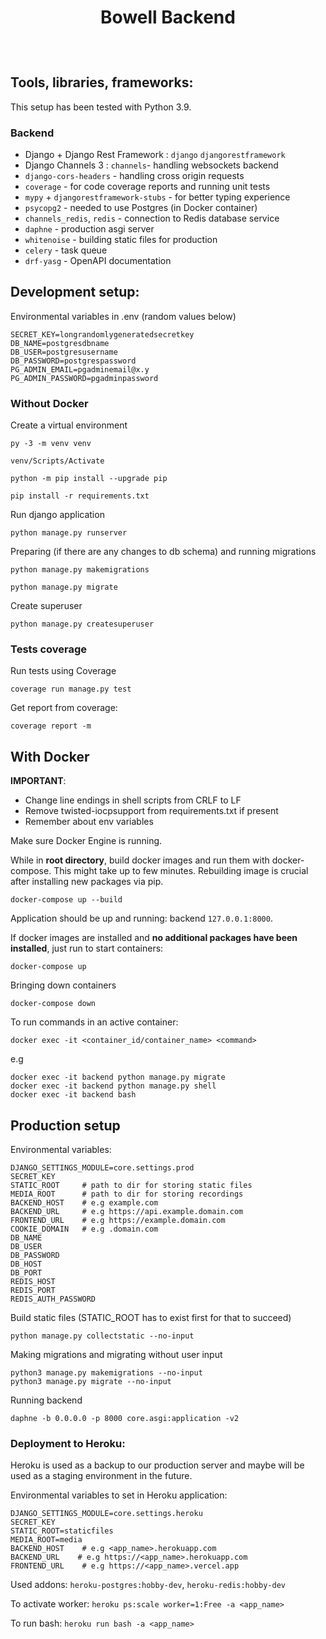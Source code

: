 <div align="center" style="padding-bottom: 10px">
    <h1>Bowell Backend</h1>
    <img src="https://img.shields.io/badge/Python-14354C?style=for-the-badge&logo=python&logoColor=white" alt=""/>
    <img src="https://img.shields.io/badge/Django-092E20?style=for-the-badge&logo=django&logoColor=white" alt=""/>
    <img src="https://img.shields.io/badge/DJANGO-REST-ff1709?style=for-the-badge&logo=django&logoColor=white&color=ff1709&labelColor=gray" alt=""/>
    <img src="https://img.shields.io/badge/Celery-8C9A41?&style=for-the-badge&logo=celery&logoColor=Awhite" alt=""/>
    <img src="https://img.shields.io/badge/PostgreSQL-316192?style=for-the-badge&logo=postgresql&logoColor=white" alt=""/>
    <img src="https://img.shields.io/badge/redis-%23DD0031.svg?&style=for-the-badge&logo=redis&logoColor=white" alt=""/>
    <img src="https://img.shields.io/badge/Docker-008FCC?style=for-the-badge&logo=docker&logoColor=white" alt=""/>
</div>

## Tools, libraries, frameworks:

This setup has been tested with Python 3.9.

### Backend

- Django + Django Rest Framework : `django` `djangorestframework`
- Django Channels 3 : `channels`- handling websockets backend
- `django-cors-headers` - handling cross origin requests
- `coverage` - for code coverage reports and running unit tests
- `mypy` + `djangorestframework-stubs` - for better typing experience
- `psycopg2` - needed to use Postgres (in Docker container)
- `channels_redis`, `redis` - connection to Redis database service
- `daphne` - production asgi server
- `whitenoise` - building static files for production
- `celery` - task queue
- `drf-yasg` - OpenAPI documentation

## Development setup:

Environmental variables in .env (random values below)

```
SECRET_KEY=longrandomlygeneratedsecretkey
DB_NAME=postgresdbname
DB_USER=postgresusername
DB_PASSWORD=postgrespassword
PG_ADMIN_EMAIL=pgadminemail@x.y
PG_ADMIN_PASSWORD=pgadminpassword
```

### Without Docker

Create a virtual environment

```shell script
py -3 -m venv venv

venv/Scripts/Activate

python -m pip install --upgrade pip

pip install -r requirements.txt
```

Run django application

```shell script
python manage.py runserver
```

Preparing (if there are any changes to db schema) and running migrations

```shell script
python manage.py makemigrations

python manage.py migrate
```

Create superuser

```shell script
python manage.py createsuperuser
```

### Tests coverage

Run tests using Coverage

```shell script
coverage run manage.py test
```

Get report from coverage:

```shell script
coverage report -m
```

## With Docker

**IMPORTANT**:

- Change line endings in shell scripts from CRLF to LF
- Remove twisted-iocpsupport from requirements.txt if present
- Remember about env variables

Make sure Docker Engine is running.

While in **root directory**, build docker images and run them with docker-compose. This might take up to few minutes.
Rebuilding image is crucial after installing new packages via pip.

```shell script
docker-compose up --build
```

Application should be up and running: backend `127.0.0.1:8000`.

If docker images are installed and **no additional packages have been installed**, just run to start containers:

```shell script
docker-compose up
```

Bringing down containers

```shell script
docker-compose down
```

To run commands in an active container:

```shell script
docker exec -it <container_id/container_name> <command>
```

e.g

```shell
docker exec -it backend python manage.py migrate
docker exec -it backend python manage.py shell
docker exec -it backend bash
```

## Production setup

Environmental variables:

```
DJANGO_SETTINGS_MODULE=core.settings.prod
SECRET_KEY
STATIC_ROOT     # path to dir for storing static files
MEDIA_ROOT      # path to dir for storing recordings 
BACKEND_HOST    # e.g example.com
BACKEND_URL     # e.g https://api.example.domain.com
FRONTEND_URL    # e.g https://example.domain.com
COOKIE_DOMAIN   # e.g .domain.com
DB_NAME
DB_USER
DB_PASSWORD
DB_HOST
DB_PORT
REDIS_HOST
REDIS_PORT
REDIS_AUTH_PASSWORD
```

Build static files (STATIC_ROOT has to exist first for that to succeed)

```shell
python manage.py collectstatic --no-input
```

Making migrations and migrating without user input

```shell
python3 manage.py makemigrations --no-input
python3 manage.py migrate --no-input
```

Running backend

```shell
daphne -b 0.0.0.0 -p 8000 core.asgi:application -v2
```

### Deployment to Heroku:
Heroku is used as a backup to our production server 
and maybe will be used as a staging environment in the future.

Environmental variables to set in Heroku application:

```
DJANGO_SETTINGS_MODULE=core.settings.heroku
SECRET_KEY
STATIC_ROOT=staticfiles
MEDIA_ROOT=media
BACKEND_HOST    # e.g <app_name>.herokuapp.com
BACKEND_URL    # e.g https://<app_name>.herokuapp.com
FRONTEND_URL    # e.g https://<app_name>.vercel.app
```

Used addons: `heroku-postgres:hobby-dev`, `heroku-redis:hobby-dev`

To activate worker: `heroku ps:scale worker=1:Free -a <app_name>`

To run bash: `heroku run bash -a <app_name>`

